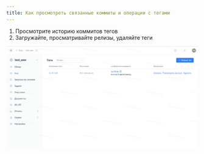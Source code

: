 ```yaml
---
title: Как просмотреть связанные коммиты и операции с тегами
---
```


1. Просмотрите историю коммитов тегов
2. Загружайте, просматривайте релизы, удаляйте теги

![Описание изображения](../../../../../assets/image160.png)